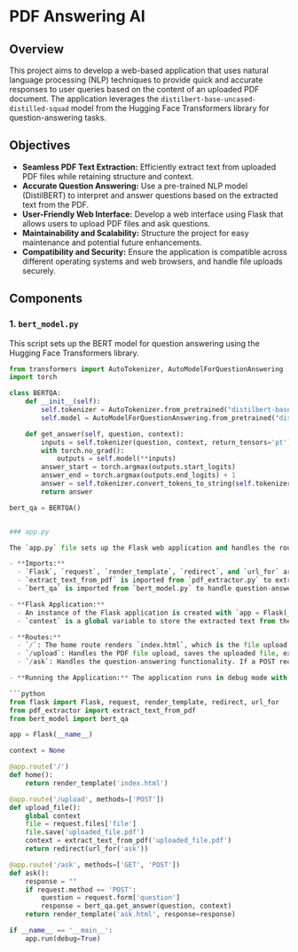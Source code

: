 # PDF Answering AI

## Overview

This project aims to develop a web-based application that uses natural language processing (NLP) techniques to provide quick and accurate responses to user queries based on the content of an uploaded PDF document. The application leverages the `distilbert-base-uncased-distilled-squad` model from the Hugging Face Transformers library for question-answering tasks.

## Objectives

- **Seamless PDF Text Extraction:** Efficiently extract text from uploaded PDF files while retaining structure and context.
- **Accurate Question Answering:** Use a pre-trained NLP model (DistilBERT) to interpret and answer questions based on the extracted text from the PDF.
- **User-Friendly Web Interface:** Develop a web interface using Flask that allows users to upload PDF files and ask questions.
- **Maintainability and Scalability:** Structure the project for easy maintenance and potential future enhancements.
- **Compatibility and Security:** Ensure the application is compatible across different operating systems and web browsers, and handle file uploads securely.

## Components

### 1. `bert_model.py`

This script sets up the BERT model for question answering using the Hugging Face Transformers library.

```python
from transformers import AutoTokenizer, AutoModelForQuestionAnswering
import torch

class BERTQA:
    def __init__(self):
        self.tokenizer = AutoTokenizer.from_pretrained("distilbert-base-uncased-distilled-squad")
        self.model = AutoModelForQuestionAnswering.from_pretrained("distilbert-base-uncased-distilled-squad")

    def get_answer(self, question, context):
        inputs = self.tokenizer(question, context, return_tensors='pt')
        with torch.no_grad():
            outputs = self.model(**inputs)
        answer_start = torch.argmax(outputs.start_logits)
        answer_end = torch.argmax(outputs.end_logits) + 1
        answer = self.tokenizer.convert_tokens_to_string(self.tokenizer.convert_ids_to_tokens(inputs['input_ids'][0][answer_start:answer_end]))
        return answer

bert_qa = BERTQA()


### app.py

The `app.py` file sets up the Flask web application and handles the routes for file upload and question answering.

- **Imports:** 
  - `Flask`, `request`, `render_template`, `redirect`, and `url_for` are imported from the Flask library.
  - `extract_text_from_pdf` is imported from `pdf_extractor.py` to extract text from the uploaded PDF.
  - `bert_qa` is imported from `bert_model.py` to handle question-answering tasks.

- **Flask Application:**
  - An instance of the Flask application is created with `app = Flask(__name__)`.
  - `context` is a global variable to store the extracted text from the uploaded PDF.

- **Routes:**
  - `/`: The home route renders `index.html`, which is the file upload form.
  - `/upload`: Handles the PDF file upload, saves the uploaded file, extracts text from it, stores it in the `context` variable, and redirects to the `/ask` route.
  - `/ask`: Handles the question-answering functionality. If a POST request is received (a question is submitted), it uses the `bert_qa` model to get an answer from the `context` and renders `ask.html` with the response.

- **Running the Application:** The application runs in debug mode with `app.run(debug=True)`.

```python
from flask import Flask, request, render_template, redirect, url_for
from pdf_extractor import extract_text_from_pdf
from bert_model import bert_qa

app = Flask(__name__)

context = None

@app.route('/')
def home():
    return render_template('index.html')

@app.route('/upload', methods=['POST'])
def upload_file():
    global context
    file = request.files['file']
    file.save('uploaded_file.pdf')
    context = extract_text_from_pdf('uploaded_file.pdf')
    return redirect(url_for('ask'))

@app.route('/ask', methods=['GET', 'POST'])
def ask():
    response = ""
    if request.method == 'POST':
        question = request.form['question']
        response = bert_qa.get_answer(question, context)
    return render_template('ask.html', response=response)

if __name__ == '__main__':
    app.run(debug=True)
